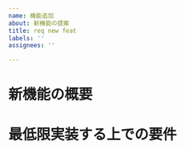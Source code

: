 ```yaml
---
name: 機能追加
about: 新機能の提案
title: req new feat
labels: ''
assignees: ''

---
```


# 新機能の概要
<!--- 新しい機能の概要をここに --->

# 最低限実装する上での要件
<!--- 要件をここに --->
